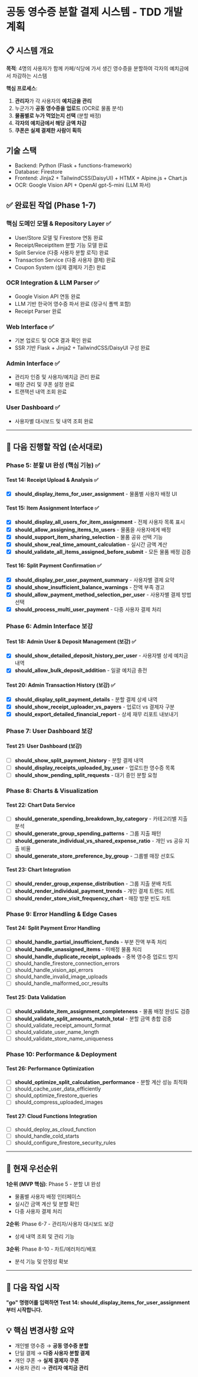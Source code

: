 # 공동 영수증 분할 결제 시스템 - TDD 개발 계획

## 📋 시스템 개요

**목적**: 4명의 사용자가 함께 카페/식당에 가서 생긴 영수증을 분할하여 각자의 예치금에서 차감하는 시스템

**핵심 프로세스**:
1. **관리자**가 각 사용자의 **예치금을 관리**
2. 누군가가 **공동 영수증을 업로드** (OCR로 물품 분석)
3. **물품별로 누가 먹었는지 선택** (분할 배정)
4. **각자의 예치금에서 해당 금액 차감**
5. **쿠폰은 실제 결제한 사람이 획득**

## 기술 스택
- Backend: Python (Flask + functions-framework)
- Database: Firestore
- Frontend: Jinja2 + TailwindCSS(DaisyUI) + HTMX + Alpine.js + Chart.js
- OCR: Google Vision API + OpenAI gpt-5-mini (LLM 파서)

## ✅ 완료된 작업 (Phase 1-7)

### 핵심 도메인 모델 & Repository Layer ✅
- User/Store 모델 및 Firestore 연동 완료
- Receipt/ReceiptItem 분할 기능 모델 완료
- Split Service (다중 사용자 분할 로직) 완료
- Transaction Service (다중 사용자 결제) 완료
- Coupon System (실제 결제자 기준) 완료

### OCR Integration & LLM Parser ✅
- Google Vision API 연동 완료
- LLM 기반 한국어 영수증 파서 완료 (정규식 폴백 포함)
- Receipt Parser 완료

### Web Interface ✅
- 기본 업로드 및 OCR 결과 확인 완료
- SSR 기반 Flask + Jinja2 + TailwindCSS/DaisyUI 구성 완료

### Admin Interface ✅
- 관리자 인증 및 사용자/예치금 관리 완료
- 매장 관리 및 쿠폰 설정 완료
- 트랜잭션 내역 조회 완료

### User Dashboard ✅
- 사용자별 대시보드 및 내역 조회 완료

---

## 🎯 다음 진행할 작업 (순서대로)

### Phase 5: 분할 UI 완성 (핵심 기능) ✅

#### Test 14: Receipt Upload & Analysis ✅
- [x] **should_display_items_for_user_assignment** - 물품별 사용자 배정 UI

#### Test 15: Item Assignment Interface ✅
- [x] **should_display_all_users_for_item_assignment** - 전체 사용자 목록 표시
- [x] **should_allow_assigning_items_to_users** - 물품을 사용자에게 배정
- [x] **should_support_item_sharing_selection** - 물품 공유 선택 기능
- [x] **should_show_real_time_amount_calculation** - 실시간 금액 계산
- [x] **should_validate_all_items_assigned_before_submit** - 모든 물품 배정 검증

#### Test 16: Split Payment Confirmation ✅
- [x] **should_display_per_user_payment_summary** - 사용자별 결제 요약
- [x] **should_show_insufficient_balance_warnings** - 잔액 부족 경고
- [x] **should_allow_payment_method_selection_per_user** - 사용자별 결제 방법 선택
- [x] **should_process_multi_user_payment** - 다중 사용자 결제 처리

### Phase 6: Admin Interface 보강

#### Test 18: Admin User & Deposit Management (보강) ✅
- [x] **should_show_detailed_deposit_history_per_user** - 사용자별 상세 예치금 내역
- [x] **should_allow_bulk_deposit_addition** - 일괄 예치금 충전

#### Test 20: Admin Transaction History (보강) ✅
- [x] **should_display_split_payment_details** - 분할 결제 상세 내역
- [x] **should_show_receipt_uploader_vs_payers** - 업로더 vs 결제자 구분
- [x] **should_export_detailed_financial_report** - 상세 재무 리포트 내보내기

### Phase 7: User Dashboard 보강

#### Test 21: User Dashboard (보강)
- [ ] **should_show_split_payment_history** - 분할 결제 내역
- [ ] **should_display_receipts_uploaded_by_user** - 업로드한 영수증 목록
- [ ] **should_show_pending_split_requests** - 대기 중인 분할 요청

### Phase 8: Charts & Visualization

#### Test 22: Chart Data Service
- [ ] **should_generate_spending_breakdown_by_category** - 카테고리별 지출 분석
- [ ] **should_generate_group_spending_patterns** - 그룹 지출 패턴
- [ ] **should_generate_individual_vs_shared_expense_ratio** - 개인 vs 공유 지출 비율
- [ ] **should_generate_store_preference_by_group** - 그룹별 매장 선호도

#### Test 23: Chart Integration
- [ ] **should_render_group_expense_distribution** - 그룹 지출 분배 차트
- [ ] **should_render_individual_payment_trends** - 개인 결제 트렌드 차트
- [ ] **should_render_store_visit_frequency_chart** - 매장 방문 빈도 차트

### Phase 9: Error Handling & Edge Cases

#### Test 24: Split Payment Error Handling
- [ ] **should_handle_partial_insufficient_funds** - 부분 잔액 부족 처리
- [ ] **should_handle_unassigned_items** - 미배정 물품 처리
- [ ] **should_handle_duplicate_receipt_uploads** - 중복 영수증 업로드 방지
- [ ] should_handle_firestore_connection_errors
- [ ] should_handle_vision_api_errors
- [ ] should_handle_invalid_image_uploads
- [ ] should_handle_malformed_ocr_results

#### Test 25: Data Validation
- [ ] **should_validate_item_assignment_completeness** - 물품 배정 완성도 검증
- [ ] **should_validate_split_amounts_match_total** - 분할 금액 총합 검증
- [ ] should_validate_receipt_amount_format
- [ ] should_validate_user_name_length
- [ ] should_validate_store_name_uniqueness

### Phase 10: Performance & Deployment

#### Test 26: Performance Optimization
- [ ] **should_optimize_split_calculation_performance** - 분할 계산 성능 최적화
- [ ] should_cache_user_data_efficiently
- [ ] should_optimize_firestore_queries
- [ ] should_compress_uploaded_images

#### Test 27: Cloud Functions Integration
- [ ] should_deploy_as_cloud_function
- [ ] should_handle_cold_starts
- [ ] should_configure_firestore_security_rules

---

## 🎯 현재 우선순위

**1순위 (MVP 핵심)**: Phase 5 - 분할 UI 완성
- 물품별 사용자 배정 인터페이스
- 실시간 금액 계산 및 분할 확인
- 다중 사용자 결제 처리

**2순위**: Phase 6-7 - 관리자/사용자 대시보드 보강
- 상세 내역 조회 및 관리 기능

**3순위**: Phase 8-10 - 차트/에러처리/배포
- 분석 기능 및 안정성 확보

---

## 🚀 다음 작업 시작

**"go" 명령어를 입력하면 Test 14: should_display_items_for_user_assignment 부터 시작합니다.**

## 💡 핵심 변경사항 요약
- 개인별 영수증 → **공동 영수증 분할**
- 단일 결제 → **다중 사용자 분할 결제**
- 개인 쿠폰 → **실제 결제자 쿠폰**
- 사용자 관리 → **관리자 예치금 관리**